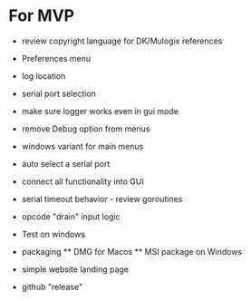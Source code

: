 # For MVP

* review copyright language for DK/Mulogix references

* Preferences menu 
*   log location
*   serial port selection

* make sure logger works even in gui mode

* remove Debug option from menus

* windows variant for main menus

* auto select a serial port
* connect all functionality into GUI
* serial timeout behavior - review goroutines
* opcode "drain" input logic

* Test on windows

* packaging
** DMG for Macos
** MSI package on Windows

* simple website landing page

* github "release"

